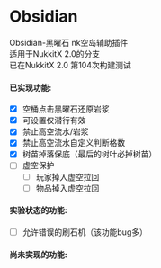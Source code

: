 # Obsidian  
Obsidian-黑曜石 nk空岛辅助插件  
适用于NukkitX 2.0的分支  
已在NukkitX 2.0 第104次构建测试
#### 已实现功能:  
 - [X] 空桶点击黑曜石还原岩浆  
 - [X] 可设置仅潜行有效  
 - [X] 禁止高空流水/岩浆  
 - [X] 禁止高空流水自定义判断格数  
 - [X] 树苗掉落保底（最后的树叶必掉树苗）  
 - [ ] 虚空保护
    - [ ] 玩家掉入虚空拉回
    - [ ] 物品掉入虚空拉回 
#### 实验状态的功能:  
 - [ ] 允许错误的刷石机（该功能bug多）  
#### 尚未实现的功能:  